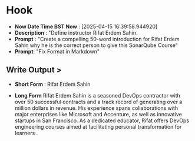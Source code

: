 # Hook
- **Now Date Time BST Now** : [2025-04-15 16:39:58.944920]
- **Description** : "Define instructor Rifat Erdem Sahin.
- **Prompt** : "Create a compelling 50-word introduction for Rifat Erdem Sahin why he is the correct person to give this SonarQube Course"
- **Prompt**: "Fix Format in Markdown"

## Write Output >

- **Short Form** : Rifat Erdem Sahin

- **Long Form**
​Rifat Erdem Sahin is a seasoned DevOps contractor with over 50 successful contracts and a track record of generating over a million dollars in revenue. His experience spans collaborations with major enterprises like Microsoft and Accenture, as well as innovative startups in San Francisco. As a dedicated educator, Rifat offers DevOps engineering courses aimed at facilitating personal transformation for learners .​
